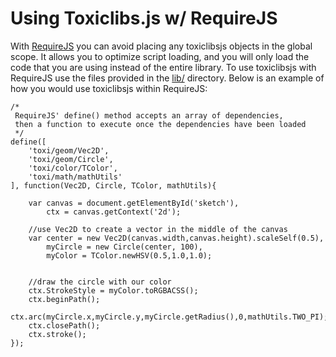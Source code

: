 # Using Toxiclibs.js w/ RequireJS

With [RequireJS](http://requirejs.org) you can avoid placing any toxiclibsjs objects in the global scope. It allows you to optimize script loading, and you will only load the code that you are using instead of the entire library. To use toxiclibsjs with RequireJS use the files provided in the [lib/](https://github.com/hapticdata/toxiclibsjs/tree/master/lib) directory. Below is an example of how you would use toxiclibsjs within RequireJS:

	/*
	 RequireJS' define() method accepts an array of dependencies, 
	 then a function to execute once the dependencies have been loaded
	 */
	define([
		'toxi/geom/Vec2D',
		'toxi/geom/Circle',
		'toxi/color/TColor',
		'toxi/math/mathUtils'
	], function(Vec2D, Circle, TColor, mathUtils){
		
		var canvas = document.getElementById('sketch'),
			ctx = canvas.getContext('2d');

		//use Vec2D to create a vector in the middle of the canvas
		var center = new Vec2D(canvas.width,canvas.height).scaleSelf(0.5),
			myCircle = new Circle(center, 100),
			myColor = TColor.newHSV(0.5,1.0,1.0);


		//draw the circle with our color
		ctx.StrokeStyle = myColor.toRGBACSS();
		ctx.beginPath();
		ctx.arc(myCircle.x,myCircle.y,myCircle.getRadius(),0,mathUtils.TWO_PI);
		ctx.closePath();
		ctx.stroke();
	});